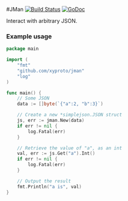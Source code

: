 #JMan [![Build Status](https://travis-ci.org/xyproto/jman.svg?branch=master)](https://travis-ci.org/xyproto/jman) [![GoDoc](https://godoc.org/github.com/xyproto/jman?status.svg)](http://godoc.org/github.com/xyproto/jman)

Interact with arbitrary JSON.

### Example usage

~~~go
package main

import (
	"fmt"
	"github.com/xyproto/jman"
	"log"
)

func main() {
	// Some JSON
	data := []byte(`{"a":2, "b":3}`)

	// Create a new *simplejson.JSON struct
	js, err := jman.New(data)
	if err != nil {
		log.Fatal(err)
	}

	// Retrieve the value of "a", as an int
	val, err := js.Get("a").Int()
	if err != nil {
		log.Fatal(err)
	}

	// Output the result
	fmt.Println("a is", val)
}
~~~

